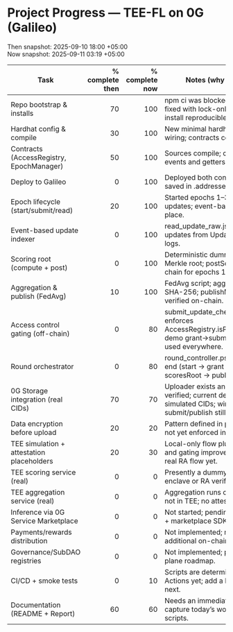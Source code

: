 # Project Progress — TEE-FL on 0G (Galileo)
Then snapshot: 2025-09-10 18:00 +05:00  
Now snapshot:  2025-09-11 03:19 +05:00

| Task | % complete then | % complete now | Notes (why this score) |
|---|---:|---:|---|
| Repo bootstrap & installs | 70 | 100 | npm ci was blocked by lock drift; fixed with lock-only update; clean install reproducible. |
| Hardhat config & compile | 30 | 100 | New minimal hardhat.galileo.js; .env wiring; contracts compile clean. |
| Contracts (AccessRegistry, EpochManager) | 50 | 100 | Sources compile; deployed; core events and getters exercised. |
| Deploy to Galileo | 0 | 100 | Deployed both contracts; addresses saved in .addresses.json. |
| Epoch lifecycle (start/submit/read) | 20 | 100 | Started epochs 1–3; submitted updates; event-based readers in place. |
| Event-based update indexer | 0 | 100 | read_update_raw.js reconstructs updates from UpdateSubmitted logs. |
| Scoring root (compute + post) | 0 | 100 | Deterministic dummy scoring + Merkle root; postScoresRoot on-chain for epochs 1–2. |
| Aggregation & publish (FedAvg) | 10 | 100 | FedAvg script; aggregated JSON + SHA-256; publishModel set; verified on-chain. |
| Access control gating (off-chain) | 0 | 80 | submit_update_checked_raw.js enforces AccessRegistry.isProviderApproved; demo grant→submit flow; not yet used everywhere. |
| Round orchestrator | 0 | 80 | round_controller.ps1 runs end-to-end (start → grant → N submits → scoresRoot → publish → verify). |
| 0G Storage integration (real CIDs) | 70 | 70 | Uploader exists and was previously verified; current demo uses simulated CIDs; wiring into submit/publish still pending. |
| Data encryption before upload | 20 | 20 | Pattern defined in plan; encryption not yet enforced in scripts. |
| TEE simulation + attestation placeholders | 20 | 30 | Local-only flow plus scores root and gating improve the skeleton; no real RA flow yet. |
| TEE scoring service (real) | 0 | 0 | Presently a dummy scorer; no enclave or RA verification yet. |
| TEE aggregation service (real) | 0 | 0 | Aggregation runs off-chain (Node), not in TEE; no attestation. |
| Inference via 0G Service Marketplace | 0 | 0 | Not started; pending model hosting + marketplace SDK alignment. |
| Payments/rewards distribution | 0 | 0 | Not implemented; requires additional on-chain logic. |
| Governance/SubDAO registries | 0 | 0 | Not implemented; part of control plane roadmap. |
| CI/CD + smoke tests | 0 | 10 | Scripts are deterministic; no GH Actions yet; add a basic workflow next. |
| Documentation (README + Report) | 60 | 60 | Needs an immediate delta PR to capture today’s working flow and scripts. |
